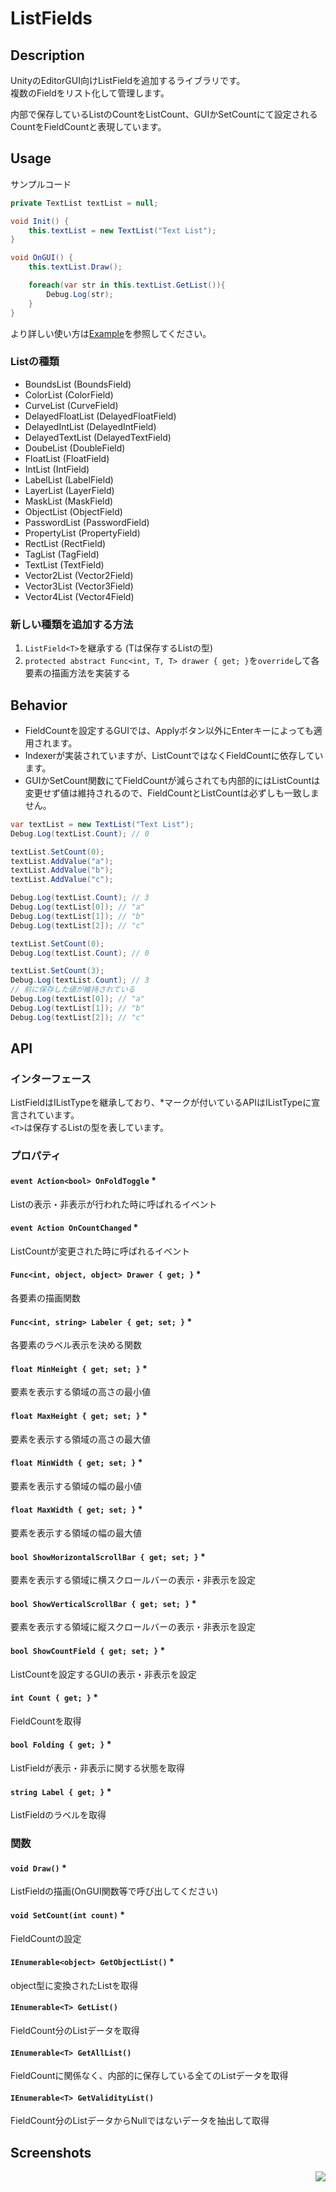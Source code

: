 ListFields
====


## Description
UnityのEditorGUI向けListFieldを追加するライブラリです。  
複数のFieldをリスト化して管理します。  

内部で保存しているListのCountをListCount、GUIかSetCountにて設定されるCountをFieldCountと表現しています。

## Usage
サンプルコード
``` csharp
private TextList textList = null;

void Init() {
    this.textList = new TextList("Text List");
}

void OnGUI() {
    this.textList.Draw();

    foreach(var str in this.textList.GetList()){
        Debug.Log(str);
    }
}
``` 
より詳しい使い方は[Example](https://github.com/a3geek/ListFields/blob/master/Assets/ListFields/Example/Editor/ListFieldExample.cs)を参照してください。 

### Listの種類
- BoundsList (BoundsField)
- ColorList (ColorField)
- CurveList (CurveField)
- DelayedFloatList (DelayedFloatField)
- DelayedIntList (DelayedIntField)
- DelayedTextList (DelayedTextField)
- DoubeList (DoubleField)
- FloatList (FloatField)
- IntList (IntField)
- LabelList (LabelField)
- LayerList (LayerField)
- MaskList (MaskField)
- ObjectList (ObjectField)
- PasswordList (PasswordField)
- PropertyList (PropertyField)
- RectList (RectField)
- TagList (TagField)
- TextList (TextField)
- Vector2List (Vector2Field)
- Vector3List (Vector3Field)
- Vector4List (Vector4Field)

### 新しい種類を追加する方法
1. `ListField<T>`を継承する (Tは保存するListの型)
2. `protected abstract Func<int, T, T> drawer { get; }`を`override`して各要素の描画方法を実装する

## Behavior
- FieldCountを設定するGUIでは、Applyボタン以外にEnterキーによっても適用されます。
- Indexerが実装されていますが、ListCountではなくFieldCountに依存しています。
- GUIかSetCount関数にてFieldCountが減らされても内部的にはListCountは変更せず値は維持されるので、FieldCountとListCountは必ずしも一致しません。
``` csharp
var textList = new TextList("Text List");
Debug.Log(textList.Count); // 0

textList.SetCount(0);
textList.AddValue("a");
textList.AddValue("b");
textList.AddValue("c");

Debug.Log(textList.Count); // 3
Debug.Log(textList[0]); // "a"
Debug.Log(textList[1]); // "b"
Debug.Log(textList[2]); // "c"

textList.SetCount(0);
Debug.Log(textList.Count); // 0

textList.SetCount(3);
Debug.Log(textList.Count); // 3
// 前に保存した値が維持されている
Debug.Log(textList[0]); // "a"
Debug.Log(textList[1]); // "b"
Debug.Log(textList[2]); // "c"
```

## API
### インターフェース
ListFieldはIListTypeを継承しており、*マークが付いているAPIはIListTypeに宣言されています。  
`<T>`は保存するListの型を表しています。

### プロパティ
#### `event Action<bool> OnFoldToggle` *
Listの表示・非表示が行われた時に呼ばれるイベント

#### `event Action OnCountChanged` *
ListCountが変更された時に呼ばれるイベント

#### `Func<int, object, object> Drawer { get; }` *
各要素の描画関数

#### `Func<int, string> Labeler { get; set; }` *
各要素のラベル表示を決める関数

#### `float MinHeight { get; set; }` *
要素を表示する領域の高さの最小値

#### `float MaxHeight { get; set; }` *
要素を表示する領域の高さの最大値

#### `float MinWidth { get; set; }` *
要素を表示する領域の幅の最小値

#### `float MaxWidth { get; set; }` *
要素を表示する領域の幅の最大値

#### `bool ShowHorizontalScrollBar { get; set; }` *
要素を表示する領域に横スクロールバーの表示・非表示を設定

#### `bool ShowVerticalScrollBar { get; set; }` *
要素を表示する領域に縦スクロールバーの表示・非表示を設定

#### `bool ShowCountField { get; set; }` *
ListCountを設定するGUIの表示・非表示を設定

#### `int Count { get; }` *
FieldCountを取得

#### `bool Folding { get; }` *
ListFieldが表示・非表示に関する状態を取得

#### `string Label { get; }` *
ListFieldのラベルを取得

### 関数

#### `void Draw()` *
ListFieldの描画(OnGUI関数等で呼び出してください)

#### `void SetCount(int count)` *
FieldCountの設定

#### `IEnumerable<object> GetObjectList()` *
object型に変換されたListを取得

#### `IEnumerable<T> GetList()`
FieldCount分のListデータを取得  

#### `IEnumerable<T> GetAllList()`
FieldCountに関係なく、内部的に保存している全てのListデータを取得

#### `IEnumerable<T> GetValidityList()`
FieldCount分のListデータからNullではないデータを抽出して取得

## Screenshots
<img align="right" src="Screenshots/ExampleEditorWindow.png">